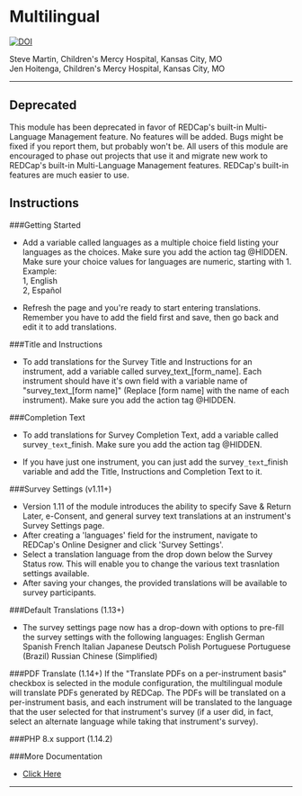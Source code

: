 
# Multilingual

[![DOI](https://zenodo.org/badge/588732594.svg)](https://zenodo.org/badge/latestdoi/588732594)

Steve Martin, Children's Mercy Hospital, Kansas City, MO<br>
Jen Hoitenga, Children's Mercy Hospital, Kansas City, MO

********************************************************************************
## Deprecated

This module has been deprecated in favor of REDCap's built-in Multi-Language Management feature. No features will be added. Bugs might be fixed if you report them, but probably won't be. All users of this module are encouraged to phase out projects that use it and migrate new work to REDCap's built-in Multi-Language Management features. REDCap's built-in features are much easier to use.


## Instructions

###Getting Started
- Add a variable called languages as a multiple choice field listing your languages as the choices. Make sure you add the action tag @HIDDEN. Make sure your choice values for languages are numeric, starting with 1. Example:<br>
1, English<br>
2, Español

- Refresh the page and you're ready to start entering translations. Remember you have to add the field first and save, then go back and edit it to add translations.

###Title and Instructions
- To add translations for the Survey Title and Instructions for an instrument, add a variable called survey_text_[form_name]. Each instrument should have it's own field with a variable name of "survey_text_[form name]" (Replace [form name] with the name of each instrument). Make sure you add the action tag @HIDDEN.

###Completion Text
- To add translations for Survey Completion Text, add a variable called survey`_text`_finish. Make sure you add the action tag @HIDDEN.

- If you have just one instrument, you can just add the survey`_text`_finish variable and add the Title, Instructions and Completion Text to it.

###Survey Settings (v1.11+)
- Version 1.11 of the module introduces the ability to specify Save & Return Later, e-Consent, and general survey text translations at an instrument's Survey Settings page.
- After creating a 'languages' field for the instrument, navigate to REDCap's Online Designer and click 'Survey Settings'.
- Select a translation language from the drop down below the Survey Status row. This will enable you to change the various text trasnlation settings available.
- After saving your changes, the provided translations will be available to survey participants.

###Default Translations (1.13+)
- The survey settings page now has a drop-down with options to pre-fill the survey settings with the following languages:
English
German
Spanish
French
Italian
Japanese
Deutsch
Polish
Portuguese
Portuguese (Brazil)
Russian
Chinese (Simplified)

###PDF Translate (1.14+)
If the "Translate PDFs on a per-instrument basis" checkbox is selected in the module configuration, the multilingual module will translate PDFs generated by REDCap. The PDFs will be translated on a per-instrument basis, and each instrument will be translated to the language that the user selected for that instrument's survey (if a user did, in fact, select an alternate language while taking that instrument's survey).

###PHP 8.x support (1.14.2)

###More Documentation
- <a href="https://cmhredcap.cmh.edu/plugins/media/7610-how-to-use-multilingual-external-module.docx">Click Here</a>

********************************************************************************
